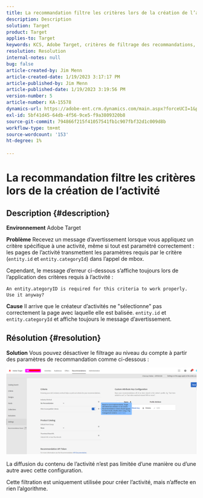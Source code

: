 ```yaml
---
title: La recommandation filtre les critères lors de la création de l’activité
description: Description
solution: Target
product: Target
applies-to: Target
keywords: KCS, Adobe Target, critères de filtrage des recommandations, créer une activité, URL d’activité, entité, categoryID, entity.id, entity.categoryId
resolution: Resolution
internal-notes: null
bug: false
article-created-by: Jim Menn
article-created-date: 1/19/2023 3:17:17 PM
article-published-by: Jim Menn
article-published-date: 1/19/2023 3:19:56 PM
version-number: 5
article-number: KA-15578
dynamics-url: https://adobe-ent.crm.dynamics.com/main.aspx?forceUCI=1&pagetype=entityrecord&etn=knowledgearticle&id=80240b57-0c98-ed11-aad1-6045bd0065f9
exl-id: 5bf41d45-64db-4f56-9ce5-f9a3809320b8
source-git-commit: 794866f215f41057541fb1c907fbf32d1c009d8b
workflow-type: tm+mt
source-wordcount: '153'
ht-degree: 1%

---
```


# La recommandation filtre les critères lors de la création de l’activité

## Description {#description}


<b>Environnement</b>
Adobe Target

<b>Problème</b>
Recevez un message d’avertissement lorsque vous appliquez un critère spécifique à une activité, même si tout est paramétré correctement : les pages de l’activité transmettent les paramètres requis par le critère (`entity.id` et `entity.categoryId`) dans l’appel de mbox.

Cependant, le message d’erreur ci-dessous s’affiche toujours lors de l’application des critères requis à l’activité :


```
An entity.ategoryID is required for this criteria to work properly. Use it anyway?
```


<b>Cause</b>
Il arrive que le créateur d’activités ne &quot;sélectionne&quot; pas correctement la page avec laquelle elle est balisée. `entity.id` et `entity.categoryId` et affiche toujours le message d’avertissement.




## Résolution {#resolution}


<b>Solution</b>
Vous pouvez désactiver le filtrage au niveau du compte à partir des paramètres de recommandation comme ci-dessous :

![](assets/39ed0575-0c98-ed11-aad1-6045bd0065f9.png)













La diffusion du contenu de l’activité n’est pas limitée d’une manière ou d’une autre avec cette configuration.

Cette filtration est uniquement utilisée pour créer l’activité, mais n’affecte en rien l’algorithme.

